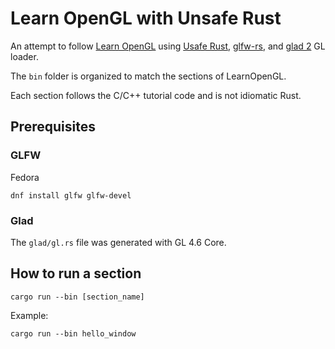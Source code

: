 # Learn OpenGL with Unsafe Rust

An attempt to follow [Learn OpenGL](https://learnopengl.com) using [Usafe Rust](https://doc.rust-lang.org/book/ch19-01-unsafe-rust.html), [glfw-rs](https://crates.io/crates/glfw), and [glad 2](https://gen.glad.sh/) GL loader.

The `bin` folder is organized to match the sections of LearnOpenGL.

Each section follows the C/C++ tutorial code and is not idiomatic Rust.

## Prerequisites

### GLFW

Fedora

`dnf install glfw glfw-devel`

### Glad

The `glad/gl.rs` file was generated with GL 4.6 Core.

## How to run a section

`
cargo run --bin [section_name]
`

Example:

`
cargo run --bin hello_window
`